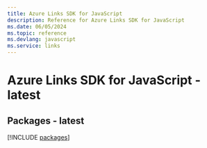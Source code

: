 ```yaml
---
title: Azure Links SDK for JavaScript
description: Reference for Azure Links SDK for JavaScript
ms.date: 06/05/2024
ms.topic: reference
ms.devlang: javascript
ms.service: links
---
```

# Azure Links SDK for JavaScript - latest
## Packages - latest
[!INCLUDE [packages](links-index.md)]